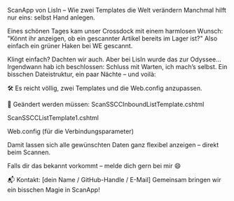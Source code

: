 ScanApp von LisIn – Wie zwei Templates die Welt verändern
Manchmal hilft nur eins: selbst Hand anlegen.

Eines schönen Tages kam unser Crossdock mit einem harmlosen Wunsch:
"Könnt ihr anzeigen, ob ein gescannter Artikel bereits im Lager ist?"
Also einfach ein grüner Haken bei WE gescannt.

Klingt einfach? Dachten wir auch.
Aber bei LisIn wurde das zur Odyssee…
Irgendwann hab ich beschlossen: Schluss mit Warten, ich mach’s selbst.
Ein bisschen Dateistruktur, ein paar Nächte – und voilà:

🛠️ Es reicht völlig, zwei Templates und die Web.config anzupassen.

🔧 Geändert werden müssen:
ScanSSCCInboundListTemplate.cshtml

ScanSSCCListTemplate1.cshtml

Web.config (für die Verbindungsparameter)

Damit lassen sich alle gewünschten Daten ganz flexibel anzeigen – direkt beim Scannen.

Falls dir das bekannt vorkommt –
melde dich gern bei mir 😄

📬 Kontakt: [dein Name / GitHub-Handle / E-Mail]
Gemeinsam bringen wir ein bisschen Magie in ScanApp!
